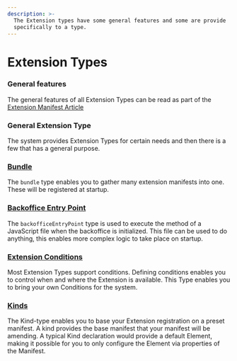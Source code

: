```yaml
---
description: >-
  The Extension types have some general features and some are provide
  specifically to a type.
---
```


# Extension Types

### General features <a href="#package-manifest" id="package-manifest"></a>

The general features of all Extension Types can be read as part of the [Extension Manifest Article](../extension-registry/extension-manifest.md)

### General Extension Type <a href="#package-manifest" id="package-manifest"></a>

The system provides Extension Types for certain needs and then there is a few that has a general purpose.

### [Bundle](bundle.md) <a href="#package-manifest" id="package-manifest"></a>

The `bundle` type enables you to gather many extension manifests into one. These will be registered at startup.

### [Backoffice Entry Point](backoffice-entry-point.md) <a href="#entry-point" id="entry-point"></a>

The `backofficeEntryPoint` type is used to execute the method of a JavaScript file when the backoffice is initialized. This file can be used to do anything, this enables more complex logic to take place on startup.

### [Extension Conditions](condition.md) <a href="#conditions" id="conditions"></a>

Most Extension Types support conditions. Defining conditions enables you to control when and where the Extension is available. This Type enables you to bring your own Conditions for the system.

### [Kinds](kind.md) <a href="#kinds" id="kinds"></a>

The Kind-type enables you to base your Extension registration on a preset manifest. A kind provides the base manifest that your manifest will be amending. A typical Kind declaration would provide a default Element, making it possible for you to only configure the Element via properties of the Manifest.
